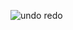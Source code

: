 ![undo redo](https://user-images.githubusercontent.com/98159404/203324284-6367bf62-e138-4d9c-a947-418bf3e56033.jpeg)

